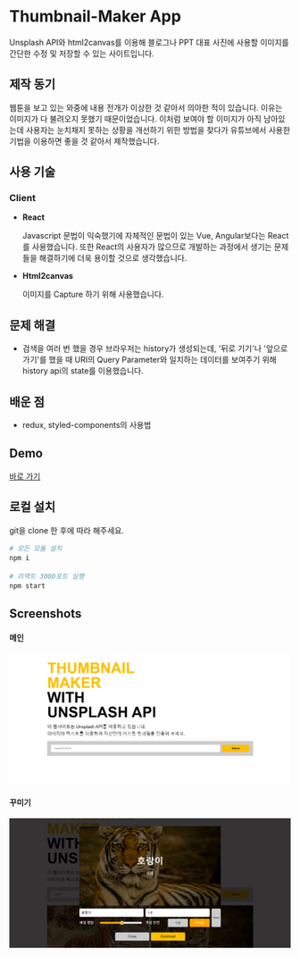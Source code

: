 # Thumbnail-Maker App

Unsplash API와 html2canvas를 이용해 블로그나 PPT 대표 사진에 사용할 이미지를 간단한 수정 및 저장할 수 있는 사이트입니다.

## 제작 동기

웹툰을 보고 있는 와중에 내용 전개가 이상한 것 같아서 의아한 적이 있습니다.
이유는 이미지가 다 불려오지 못했기 때문이었습니다.
이처럼 보여야 할 이미지가 아직 남아있는데 사용자는 눈치채지 못하는 상황을 개선하기 위한 방법을 찾다가 유튜브에서 사용한 기법을 이용하면 좋을 것 같아서 제작했습니다.  

## 사용 기술

### Client

- **React**

  Javascript 문법이 익숙했기에 자체적인 문법이 있는 Vue, Angular보다는 React를 사용했습니다. 또한 React의 사용자가 많으므로 개발하는 과정에서 생기는 문제들을 해결하기에 더욱 용이할 것으로 생각했습니다.

- **Html2canvas**

  이미지를 Capture 하기 위해 사용했습니다.

## 문제 해결

- 검색을 여러 번 했을 경우 브라우저는 history가 생성되는데, '뒤로 기기'나 '앞으로 가기'를 했을 때 URI의 Query Parameter와 일치하는 데이터를 보여주기 위해 history api의 state를 이용했습니다.

## 배운 점

- redux, styled-components의 사용법

## Demo

[바로 가기](https://hyunjin912.github.io/p_thumbnail-maker)  

## 로컬 설치

git을 clone 한 후에 따라 해주세요.

```bash
# 모든 모듈 설치
npm i

# 리액트 3000포트 실행
npm start
```

## Screenshots
#### 메인
![메인](/public/screenshot-01.png)
#### 꾸미기
![꾸미기](/public/screenshot-02.png)
